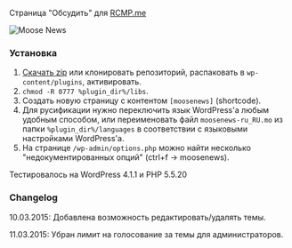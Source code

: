 Страница "Обсудить" для [RCMP.me](http://rcmp.me)

![Moose News](http://1.bp.blogspot.com/-pxxA3dLq6Jc/VP3WWVI691I/AAAAAAAAAmE/IUIsYLQcEqg/s1600/moosenews.png)

### Установка
1. [Скачать zip](https://github.com/brevis/moosenews/archive/master.zip) или клонировать репозиторий, распаковать в `wp-content/plugins`, активировать.
2. `chmod -R 0777 %plugin_dir%/libs`. 
3. Создать новую страницу с контентом `[moosenews]` (shortcode).
4. Для русификации нужно переключить язык WordPress'a любым удобным способом, или переименовать файл `moosenews-ru_RU.mo` из папки `%plugin_dir%/languages` в соответствии с языковыми настройками WordPress'a.
5. На странице `/wp-admin/options.php` можно найти несколько "недокументированных опций" (ctrl+f -> moosenews).

Тестировалось на WordPress 4.1.1 и PHP 5.5.20

### Changelog
10.03.2015: Добавлена возможность редактировать/удалять темы.
  
11.03.2015: Убран лимит на голосование за темы для администраторов.
